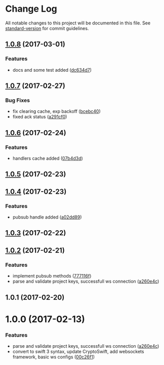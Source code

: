 # Change Log

All notable changes to this project will be documented in this file. See [standard-version](https://github.com/conventional-changelog/standard-version) for commit guidelines.

<a name="1.0.8"></a>
## [1.0.8](https://github.com/StanDimitroff/cogs-ios-client-sdk/compare/v1.0.7...v1.0.8) (2017-03-01)


### Features

* docs and some test added ([dc634d7](https://github.com/StanDimitroff/cogs-ios-client-sdk/commit/dc634d7))



<a name="1.0.7"></a>
## [1.0.7](https://github.com/StanDimitroff/cogs-ios-client-sdk/compare/v1.0.6...v1.0.7) (2017-02-27)


### Bug Fixes

* fix clearing cache, exp backoff ([bcebc40](https://github.com/StanDimitroff/cogs-ios-client-sdk/commit/bcebc40))
* fixed ack status ([a291cf0](https://github.com/StanDimitroff/cogs-ios-client-sdk/commit/a291cf0))



<a name="1.0.6"></a>
## [1.0.6](https://github.com/StanDimitroff/cogs-ios-client-sdk/compare/v1.0.5...v1.0.6) (2017-02-24)


### Features

* handlers cache added ([07b4d3d](https://github.com/StanDimitroff/cogs-ios-client-sdk/commit/07b4d3d))



<a name="1.0.5"></a>
## [1.0.5](https://github.com/StanDimitroff/cogs-ios-client-sdk/compare/v1.0.4...v1.0.5) (2017-02-23)



<a name="1.0.4"></a>
## [1.0.4](https://github.com/StanDimitroff/cogs-ios-client-sdk/compare/v1.0.3...v1.0.4) (2017-02-23)


### Features

* pubsub handle added ([a02dd89](https://github.com/StanDimitroff/cogs-ios-client-sdk/commit/a02dd89))



<a name="1.0.3"></a>
## [1.0.3](https://github.com/StanDimitroff/cogs-ios-client-sdk/compare/v1.0.2...v1.0.3) (2017-02-22)



<a name="1.0.2"></a>
## [1.0.2](https://github.com/StanDimitroff/cogs-ios-client-sdk/compare/v1.0.0...v1.0.2) (2017-02-21)


### Features

* implement pubsub methods ([777116f](https://github.com/StanDimitroff/cogs-ios-client-sdk/commit/777116f))
* parse and validate project keys, successfull ws connection ([a260e4c](https://github.com/StanDimitroff/cogs-ios-client-sdk/commit/a260e4c))



<a name="1.0.1"></a>
## 1.0.1 (2017-02-20)
<a name="1.0.0"></a>
# 1.0.0 (2017-02-13)


### Features


* parse and validate project keys, successfull ws connection ([a260e4c](https://github.com/StanDimitroff/cogs-ios-client-sdk/commit/a260e4c))
* convert to swift 3 syntax, update CryptoSwift, add websockets framework, basic ws configs ([00c26f1](https://github.com/StanDimitroff/cogs-ios-client-sdk/commit/00c26f1))
